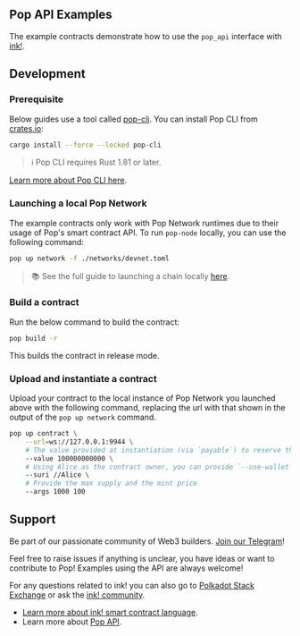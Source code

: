 ## Pop API Examples

The example contracts demonstrate how to use the `pop_api` interface with [ink!](https://use.ink).

## Development

### Prerequisite

Below guides use a tool called [pop-cli](https://github.com/r0gue-io/pop-cli). You can install Pop CLI
from [crates.io](https://crates.io):

```bash
cargo install --force --locked pop-cli
```

> ℹ️ Pop CLI requires Rust 1.81 or later.

[Learn more about Pop CLI here](https://github.com/r0gue-io/pop-cli).

### Launching a local Pop Network

The example contracts only work with Pop Network runtimes due to their usage of Pop's smart contract API. To run
`pop-node` locally, you can use the following command:

```bash
pop up network -f ./networks/devnet.toml
```

> 📚 See the full guide to launching a chain
> locally [here](https://learn.onpop.io/appchains/guides/launch-a-chain/running-your-parachain).

### Build a contract

Run the below command to build the contract:

```bash
pop build -r
```

This builds the contract in release mode.

### Upload and instantiate a contract

Upload your contract to the local instance of Pop Network you launched above with the following command, replacing the
url with that shown in the output of the `pop up network` command.

```bash
pop up contract \
    --url=ws://127.0.0.1:9944 \
    # The value provided at instantiation (via `payable`) to reserve the deposit for the collection.
    --value 100000000000 \
    # Using Alice as the contract owner, you can provide `--use-wallet` to sign with your own wallet.
    --suri //Alice \
    # Provide the max supply and the mint price
    --args 1000 100
```

## Support

Be part of our passionate community of Web3 builders. [Join our Telegram](https://t.me/onpopio)!

Feel free to raise issues if anything is unclear, you have ideas or want to contribute to Pop! Examples using the
API are always welcome!

For any questions related to ink! you can also go to [Polkadot Stack Exchange](https://polkadot.stackexchange.com/) or
ask the [ink! community](https://t.me/inkathon/1).

- [Learn more about ink! smart contract language](https://use.ink).
- Learn more about [Pop API](https://github.com/r0gue-io/pop-node/tree/main/pop-api/).
